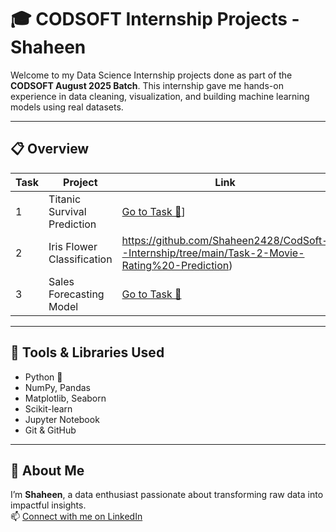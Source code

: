 # 🎓 CODSOFT Internship Projects - Shaheen

Welcome to my Data Science Internship projects done as part of the **CODSOFT August 2025 Batch**. This internship gave me hands-on experience in data cleaning, visualization, and building machine learning models using real datasets.

---

## 📋 Overview

| Task | Project                          | Link                                     | Status  |
|------|----------------------------------|------------------------------------------|---------|
| 1    | Titanic Survival Prediction      | [Go to Task 🔗]("https://github.com/Shaheen2428/CodSoft--Internship/tree/main/Task-1-Titanic-Survival")]| ✅ Completed |
| 2    | Iris Flower Classification       | https://github.com/Shaheen2428/CodSoft--Internship/tree/main/Task-2-Movie-Rating%20-Prediction) | ✅ Completed |
| 3    | Sales Forecasting Model          | [Go to Task 🔗](./Task-03-Sales-Prediction)     | ✅ Completed |

---

## 🚀 Tools & Libraries Used

- Python 🐍
- NumPy, Pandas
- Matplotlib, Seaborn
- Scikit-learn
- Jupyter Notebook
- Git & GitHub

---

## 🙋 About Me

I’m **Shaheen**, a data enthusiast passionate about transforming raw data into impactful insights.  
📫 [Connect with me on LinkedIn](https://www.linkedin.com/in/shaheen-bano-84b873349)

